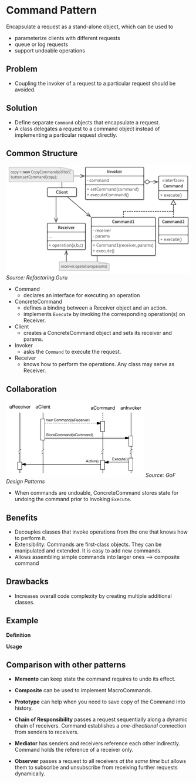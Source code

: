 ﻿# Command Pattern

Encapsulate a request as a stand-alone object, which can be used to
- parameterize clients with different requests
- queue or log requests
- support undoable operations

## Problem

- Coupling the invoker of a request to a particular request should be avoided.

## Solution

- Define separate `Command` objects that encapsulate a request.
- A class delegates a request to a command object instead of implementing a particular request directly.

## Common Structure

![Common structure of Command pattern](img/structure.png)
*Source: Refactoring.Guru*

* Command
  * declares an interface for executing an operation
* ConcreteCommand
  * defines a binding between a Receiver object and an action.
  * implements `Execute` by invoking the corresponding operation(s) on Receiver.
* Client
  * creates a ConcreteCommand object and sets its receiver and params.
* Invoker
  * asks the `Command` to execute the request.
* Receiver
  * knows how to perform the operations. Any class may serve as Receiver.

## Collaboration

![Collaboration of CoR pattern](img/collaboration.gif)
*Source: GoF Design Patterns*

* When commands are undoable, ConcreteCommand stores state for undoing the command prior to invoking `Execute`.

## Benefits

* Decouples classes that invoke operations from the one that knows how to perform it.
* Extensibility: Commands are first-class objects. They can be manipulated and extended. It is easy to add new commands.
* Allows assembling simple commands into larger ones --> composite command

## Drawbacks

* Increases overall code complexity by creating multiple additional classes.

## Example

**Definition**

**Usage**

## Comparison with other patterns

* **Memento** can keep state the command requires to undo its effect.

* **Composite** can be used to implement MacroCommands.

* **Prototype** can help when you need to save copy of the Command into history.

* **Chain of Responsibility** passes a request sequentially along a dynamic chain of receivers. Command establishes a *one-directional* connection from senders to receivers.

* **Mediator** has senders and receivers reference each other indirectly.
Command holds the reference of a receiver only.

* **Observer** passes a request to all receivers *at the same time* but allows them to subscribe and unsubscribe from receiving further requests dynamically.